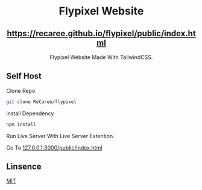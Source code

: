 <div align="center">
    <h1>Flypixel Website</h1>
    <h2><a href="https://recaree.github.io/flypixel/public/index.html">https://recaree.github.io/flypixel/public/index.html</a></h2>
    <p>Flypixel Website Made With TailwindCSS.</p>
</div>

## Self Host

Clone Repo

```bash
git clone ReCaree/flypixel
```

install Dependency

```bash
npm install
```

Run Live Server With Live Server Extention.

Go To [127.0.0.1:3000/public/index.html](127.0.0.1:3000/public/index.html)

## Linsence

[MIT](https://choosealicense.com/licenses/mit/)